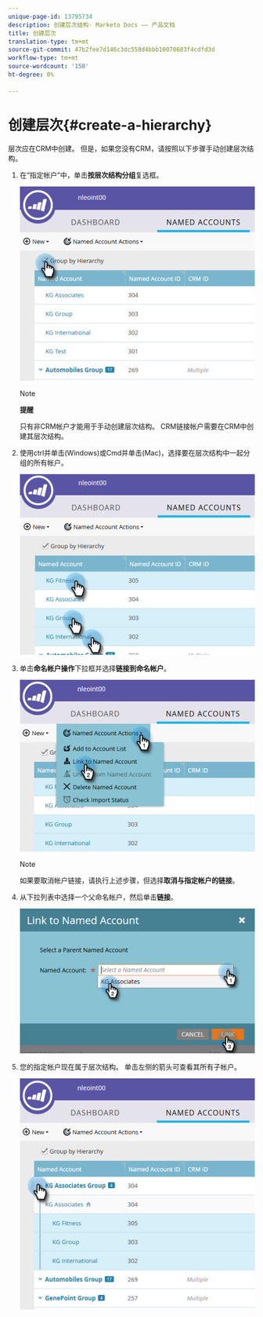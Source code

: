 ```yaml
---
unique-page-id: 13795734
description: 创建层次结构- Marketo Docs —— 产品文档
title: 创建层次
translation-type: tm+mt
source-git-commit: 47b2fee7d146c3dc558d4bbb10070683f4cdfd3d
workflow-type: tm+mt
source-wordcount: '150'
ht-degree: 0%

---
```



# 创建层次{#create-a-hierarchy}

层次应在CRM中创建。 但是，如果您没有CRM，请按照以下步骤手动创建层次结构。

1. 在“指定帐户”中，单击&#x200B;**按层次结构分组**&#x200B;复选框。

   ![](assets/one.png)

   >[!NOTE]
   >
   >**提醒**
   >
   >
   >只有非CRM帐户才能用于手动创建层次结构。 CRM链接帐户需要在CRM中创建其层次结构。

1. 使用ctrl并单击(Windows)或Cmd并单击(Mac)，选择要在层次结构中一起分组的所有帐户。

   ![](assets/two.png)

1. 单击&#x200B;**命名帐户操作**&#x200B;下拉框并选择&#x200B;**链接到命名帐户**。

   ![](assets/three.png)

   >[!NOTE]
   >
   >如果要取消帐户链接，请执行上述步骤，但选择&#x200B;**取消与指定帐户的链接**。

1. 从下拉列表中选择一个父命名帐户，然后单击&#x200B;**链接**。

   ![](assets/four.png)

1. 您的指定帐户现在属于层次结构。 单击左侧的箭头可查看其所有子帐户。

   ![](assets/five.png)

